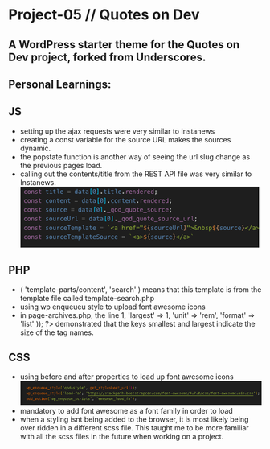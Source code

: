 # Project-05 // Quotes on Dev

## A WordPress starter theme for the Quotes on Dev project, forked from Underscores.

## Personal Learnings: 

## JS
- setting up the ajax requests were very similar to Instanews
- creating a const variable for the source URL makes the sources dynamic.
- the popstate function is another way of seeing the url slug change as the previous pages load.
- calling out the contents/title from the REST API file was very similar to Instanews.
![alt text](assets/images/screenshots/const-var.png)

## PHP 
- ( 'template-parts/content', 'search' ) means that this template is from the template file called template-search.php
- using wp enqueueu style to upload font awesome icons 
- in page-archives.php, the line <?php 
                wp_tag_cloud(
                    array(
                    'smallest' => 1,
                    'largest' => 1,
                    'unit' => 'rem',
                    'format' => 'list'
                    ));
                ?>
                demonstrated that the keys smallest and largest indicate the size of the tag names.


## CSS 
- using before and after properties to load up font awesome icons
![alt text](assets/images/screenshots/wp-enqueue.png)
- mandatory to add font awesome as a font family in order to load
- when a styling isnt being added to the browser, it is most likely being over ridden in a different scss file. This taught me to be more familiar with all the scss files in the future when working on a project.



